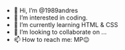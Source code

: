 - 👋 Hi, I’m @1989andres
- 👀 I’m interested in coding.
- 🌱 I’m currently learning HTML & CSS
- 💞️ I’m looking to collaborate on ...
- 📫 How to reach me: MP😉 

<!---
1989andres/1989andres is a ✨ special ✨ repository because its `README.md` (this file) appears on your GitHub profile.
You can click the Preview link to take a look at your changes.
--->
